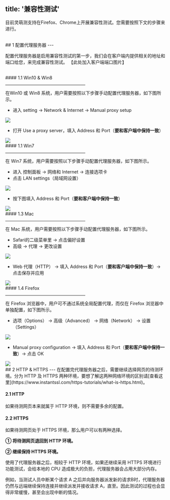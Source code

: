 title: '兼容性测试'
---
目前灵萌测支持在Firefox、Chrome上开展兼容性测试。您需要按照下文的步骤来进行。

<br/>
## 1 配置代理服务器
---

配置代理服务器是启用兼容性测试的第一步，我们会在客户端内提供相关的地址和端口给您，来完成兼容性测试。
【此处加入客户端端口图片】

<br/>
#### 1.1 Win10 & Win8
<hr width="50%" align="left">

在Win10 或 Win8 系统，用户需要按照以下步骤手动配置代理服务器，如下图所示。
- 进入 setting → Network & Internet → Manual proxy setup

<img src="/images/test-mode/win10-1.png">

- 打开 Use a proxy server，填入 Address 和 Port（**要和客户端中保持一致**）

<img src="/images/test-mode/win10-2.png">

<br/>
#### 1.1 Win7
<hr width="50%" align="left">

在 Win7 系统，用户需要按照以下步骤手动配置代理服务器，如下图所示。

- 进入 控制面板 → 网络和 Internet → 连接选项卡
- 点击 LAN settings（局域网设置）

<img src="/images/test-mode/win7-1.png">

- 按下图填入 Address 和 Port（**要和客户端中保持一致**）

<img src="/images/test-mode/win7-2.png">

<br/>
#### 1.3 Mac
<hr width="50%" align="left">

在 Mac 系统，用户需要按照以下步骤手动配置代理服务器，如下图所示。

- Safari的二级菜单里 → 点击偏好设置
- 高级 → 代理 → 更改设置

<img class="box-shadow" src="/images/test-mode/mac-1.png">

- Web 代理（HTTP） → 填入 Address 和 Port（**要和客户端中保持一致**）→ 点击保存并应用

<img class="box-shadow" src="/images/test-mode/mac-2.png">

<br/>
#### 1.4 Firefox
<hr width="50%" align="left">

在 Firefox 浏览器中，用户可不通过系统全局配置代理，而仅在 Firefox 浏览器中单独配置，如下图所示。

- 选项（Options） → 高级（Advanced） → 网络（Network） → 设置（Settings）

<img src="/images/test-mode/firefox-1.png">

-  Manual proxy configuration → 填入 Address 和 Port（**要和客户端中保持一致**）→ 点击 OK

<img class="box-shadow" src="/images/test-mode/firefox-2.png">

<br/>
## 2 HTTP & HTTPS
---
在配置完代理服务器之后，需要继续选择网页的待测环境。分为 HTTP 及 HTTPS 两种环境，要想了解这两种网络环境的区别请[查看这里](https://www.instantssl.com/https-tutorials/what-is-https.html)。

#### 2.1 HTTP

如果待测网页本来就属于 HTTP 环境，则不需要多余的配置。

#### 2.2 HTTPS

如果待测网页处于 HTTPS 环境，那么用户可以有两种选择。

**① 将待测网页退回到 HTTP 环境。** 

**② 继续保持 HTTPS 环境。** 

使用了代理服务器之后，相较于 HTTP 环境，如果还继续采用 HTTPS 环境进行功能测试，会给本地的 CPU 造成极大的负担，代理服务器会占用大部分内存。

例如，当测试人员中断某个请求 A 之后并向服务器派发新的请求B时，代理服务器仍然与远端继续保持连接并继续派发并接收请求 A，直至。因此测试的过程也会显得非常缓慢，甚至会出现中断的情况。